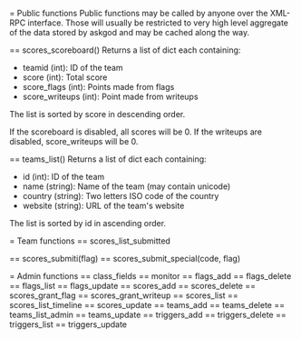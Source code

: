 = Public functions
Public functions may be called by anyone over the XML-RPC interface.
Those will usually be restricted to very high level aggregate of the
data stored by askgod and may be cached along the way.

== scores\_scoreboard()
Returns a list of dict each containing:
 - teamid (int): ID of the team
 - score (int): Total score
 - score\_flags (int): Points made from flags
 - score\_writeups (int): Point made from writeups

The list is sorted by score in descending order.

If the scoreboard is disabled, all scores will be 0.
If the writeups are disabled, score\_writeups will be 0.

== teams\_list()
Returns a list of dict each containing:
 - id (int): ID of the team
 - name (string): Name of the team (may contain unicode)
 - country (string): Two letters ISO code of the country
 - website (string): URL of the team's website

The list is sorted by id in ascending order.

= Team functions
== scores\_list\_submitted


== scores\_submiti(flag)
== scores\_submit\_special(code, flag)

= Admin functions
== class\_fields
== monitor
== flags\_add
== flags\_delete
== flags\_list
== flags\_update
== scores\_add
== scores\_delete
== scores\_grant\_flag
== scores\_grant\_writeup
== scores\_list
== scores\_list\_timeline
== scores\_update
== teams\_add
== teams\_delete
== teams\_list\_admin
== teams\_update
== triggers\_add
== triggers\_delete
== triggers\_list
== triggers\_update
